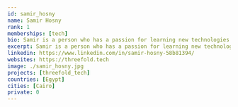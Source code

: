 ```yaml
---
id: samir_hosny
name: Samir Hosny
rank: 1
memberships: [tech]
bio: Samir is a person who has a passion for learning new technologies all the time, I got my Bachelor degree in Computer Science and then started working in the field of cloud computing since 5 years. I think that Threefold step in a place where no one go there before, touching the limits of technology and how it can help with the daily life actions of people.
excerpt: Samir is a person who has a passion for learning new technologies all the time.
linkedin: https://www.linkedin.com/in/samir-hosny-58b81394/
websites: https://threefold.tech
image: ./samir_hosny.jpg
projects: [threefold_tech]
countries: [Egypt]
cities: [Cairo]
private: 0
---
```

